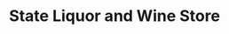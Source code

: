 ---
title: "State Liquor and Wine Store"
url: /taylorsville/state-liquor-and-wine-store-west-5400-south/
shop: alcohol
---